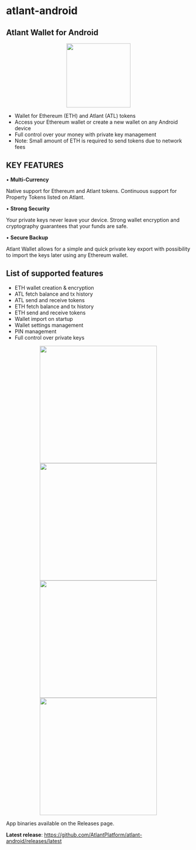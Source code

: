 # atlant-android
## Atlant Wallet for Android

<p align="center">
<img src="https://avatars3.githubusercontent.com/u/30299272?s=400&u=b11d6a41091e04d7e133a758e6efb917371b981d&v=4" width="175">
</p>

- Wallet for Ethereum (ETH) and Atlant (ATL) tokens
- Access your Ethereum wallet or create a new wallet on any Android device
- Full control over your money with private key management
- Note: Small amount of ETH is required to send tokens due to network fees


## KEY FEATURES

• **Multi-Currency** 

Native support for Ethereum and Atlant tokens. Continuous support for Property Tokens listed on Atlant.

• **Strong Security**

Your private keys never leave your device. Strong wallet encryption and cryptography guarantees that your funds are safe.

• **Secure Backup**

Atlant Wallet allows for a simple and quick private key export with possibility to import the keys later using any Ethereum wallet.



## List of supported features 
* ETH wallet creation & encryption
* ATL fetch balance and tx history
* ATL send and receive tokens
* ETH fetch balance and tx history
* ETH send and receive tokens
* Wallet import on startup
* Wallet settings management
* PIN management
* Full control over private keys

<p align="center">
<img src="https://user-images.githubusercontent.com/12106540/32139739-4b66a818-bc5b-11e7-9bd4-646929ac78b7.png" width="320" />
<img src="https://user-images.githubusercontent.com/12106540/32139762-cc4fbb9a-bc5b-11e7-9822-cd8a1cc184de.png" width="320" />
<img src="https://user-images.githubusercontent.com/12106540/32139756-94d6dce8-bc5b-11e7-843f-572655662af9.png" width="320" />
<img src="https://user-images.githubusercontent.com/12106540/32139768-e83c2ffa-bc5b-11e7-93bd-8d737ba85ec6.png" width="320" />
</p>

App binaries available on the Releases page.

**Latest release**: https://github.com/AtlantPlatform/atlant-android/releases/latest
